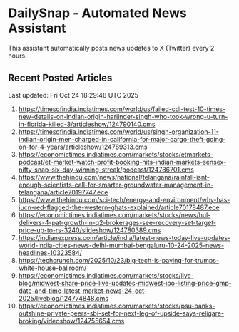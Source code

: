 # DailySnap - Automated News Assistant

This assistant automatically posts news updates to X (Twitter) every 2 hours.

## Recent Posted Articles

Last updated: Fri Oct 24 18:29:48 UTC 2025

1. https://timesofindia.indiatimes.com/world/us/failed-cdl-test-10-times-new-details-on-indian-origin-harjinder-singh-who-took-wrong-u-turn-in-florida-killed-3/articleshow/124790140.cms
2. https://timesofindia.indiatimes.com/world/us/singh-organization-11-indian-origin-men-charged-in-california-for-major-cargo-theft-going-on-for-4-years/articleshow/124789313.cms
3. https://economictimes.indiatimes.com/markets/stocks/etmarkets-podcast/et-market-watch-profit-booking-hits-indian-markets-sensex-nifty-snap-six-day-winning-streak/podcast/124786701.cms
4. https://www.thehindu.com/news/national/telangana/rainfall-isnt-enough-scientists-call-for-smarter-groundwater-management-in-telangana/article70197747.ece
5. https://www.thehindu.com/sci-tech/energy-and-environment/why-has-iucn-red-flagged-the-western-ghats-explained/article70178487.ece
6. https://economictimes.indiatimes.com/markets/stocks/news/hul-delivers-4-pat-growth-in-q2-brokerages-see-recovery-set-target-price-up-to-rs-3240/slideshow/124780389.cms
7. https://indianexpress.com/article/india/latest-news-today-live-updates-world-india-cities-news-delhi-mumbai-bengaluru-10-24-2025-news-headlines-10323584/
8. https://techcrunch.com/2025/10/23/big-tech-is-paying-for-trumps-white-house-ballroom/
9. https://economictimes.indiatimes.com/markets/stocks/live-blog/midwest-share-price-live-updates-midwest-ipo-listing-price-gmp-date-and-time-latest-market-news-24-oct-2025/liveblog/124774848.cms
10. https://economictimes.indiatimes.com/markets/stocks/psu-banks-outshine-private-peers-sbi-set-for-next-leg-of-upside-says-religare-broking/videoshow/124755654.cms
